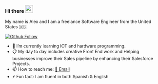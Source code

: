 
### Hi there <img src="https://media.giphy.com/media/hvRJCLFzcasrR4ia7z/giphy.gif" width="25px">

My name is Alex and I am a freelance Software Engineer from the United States 🇺🇸

<!-- Place this tag where you want the button to render. -->
[![Github Follow](https://img.shields.io/github/followers/asantoss?style=social)](https://github.com/asantoss)

<!--
**asantoss/asantoss** is a ✨ _special_ ✨ repository because its `README.md` (this file) appears on your GitHub profile.

Here are some ideas to get you started:
-->

- 🌱 I’m currently learning IOT and hardware programming.
-  📋 My day to day includes creative Front End work and Helping businesses improve their Sales pipeline by enhancing their Salesforce Projects.
- 📫 How to reach me: [📧 Email](mailto:asantos@lightningleap.us)
- ⚡ Fun fact: I am fluent in both Spanish & English

